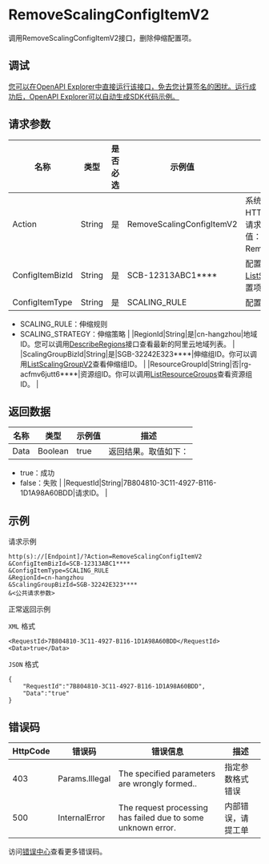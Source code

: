 # RemoveScalingConfigItemV2

调用RemoveScalingConfigItemV2接口，删除伸缩配置项。

## 调试

[您可以在OpenAPI Explorer中直接运行该接口，免去您计算签名的困扰。运行成功后，OpenAPI Explorer可以自动生成SDK代码示例。](https://api.aliyun.com/#product=Emr&api=RemoveScalingConfigItemV2&type=RPC&version=2016-04-08)

## 请求参数

|名称|类型|是否必选|示例值|描述|
|--|--|----|---|--|
|Action|String|是|RemoveScalingConfigItemV2|系统规定参数。对于您自行拼凑HTTP或HTTPS URL发起的API请求，该参数为必选参数。取值：RemoveScalingConfigItemV2。 |
|ConfigItemBizId|String|是|SCB-12313ABC1\*\*\*\*|配置项ID。你可以调用[ListScalingConfigItemV2](~~184368~~)查看配置项ID。 |
|ConfigItemType|String|是|SCALING\_RULE|配置项类型：

 -   SCALING\_RULE：伸缩规则
-   SCALING\_STRATEGY：伸缩策略 |
|RegionId|String|是|cn-hangzhou|地域ID。您可以调用[DescribeRegions](~~25609~~)接口查看最新的阿里云地域列表。 |
|ScalingGroupBizId|String|是|SGB-32242E323\*\*\*\*|伸缩组ID。你可以调用[ListScalingGroupV2](~~184367~~)查看伸缩组ID。 |
|ResourceGroupId|String|否|rg-acfmv6jutt6\*\*\*\*|资源组ID。你可以调用[ListResourceGroups](~~158855~~)查看资源组ID。 |

## 返回数据

|名称|类型|示例值|描述|
|--|--|---|--|
|Data|Boolean|true|返回结果。取值如下：

 -   true：成功
-   false：失败 |
|RequestId|String|7B804810-3C11-4927-B116-1D1A98A60BDD|请求ID。 |

## 示例

请求示例

```
http(s)://[Endpoint]/?Action=RemoveScalingConfigItemV2
&ConfigItemBizId=SCB-12313ABC1****
&ConfigItemType=SCALING_RULE
&RegionId=cn-hangzhou
&ScalingGroupBizId=SGB-32242E323****
&<公共请求参数>
```

正常返回示例

`XML` 格式

```
<RequestId>7B804810-3C11-4927-B116-1D1A98A60BDD</RequestId>
<Data>true</Data>
```

`JSON` 格式

```
{
    "RequestId":"7B804810-3C11-4927-B116-1D1A98A60BDD",
    "Data":"true"
}
```

## 错误码

|HttpCode|错误码|错误信息|描述|
|--------|---|----|--|
|403|Params.Illegal|The specified parameters are wrongly formed..|指定参数格式错误|
|500|InternalError|The request processing has failed due to some unknown error.|内部错误，请提工单|

访问[错误中心](https://error-center.alibabacloud.com/status/product/Emr)查看更多错误码。

